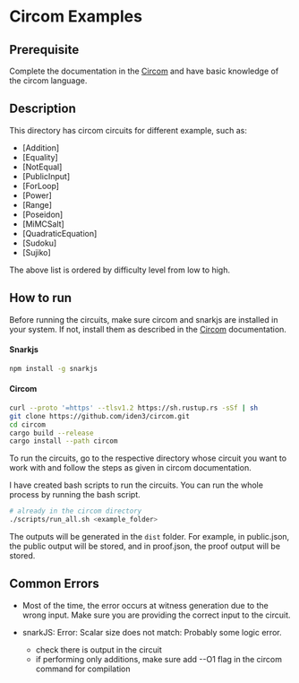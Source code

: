 # Circom Examples

## Prerequisite

Complete the documentation in the [Circom](https://docs.circom.io/) and have basic knowledge of the circom language.

## Description

This directory has circom circuits for different example, such as:
- [Addition]
- [Equality]
- [NotEqual]
- [PublicInput]
- [ForLoop]
- [Power]
- [Range]
- [Poseidon]
- [MiMCSalt]
- [QuadraticEquation]
- [Sudoku]
- [Sujiko]

The above list is ordered by difficulty level from low to high.

## How to run

Before running the circuits, make sure circom and snarkjs are installed in your system. If not, install them as described in the [Circom](https://docs.circom.io/) documentation.

#### Snarkjs

```bash
npm install -g snarkjs
```

#### Circom

```bash
curl --proto '=https' --tlsv1.2 https://sh.rustup.rs -sSf | sh
git clone https://github.com/iden3/circom.git
cd circom
cargo build --release
cargo install --path circom
```

To run the circuits, go to the respective directory whose circuit you want to work with and follow the steps as given in circom documentation.

I have created bash scripts to run the circuits. You can run the whole process by running the bash script.

```bash
# already in the circom directory
./scripts/run_all.sh <example_folder>
```

The outputs will be generated in the `dist` folder. For example, in public.json, the public output will be stored, and in proof.json, the proof output will be stored.

## Common Errors

- Most of the time, the error occurs at witness generation due to the wrong input. Make sure you are providing the correct input to the circuit.

- snarkJS: Error: Scalar size does not match: Probably some logic error.
    - check there is output in the circuit
    - if performing only additions, make sure add --O1 flag in the circom command for compilation